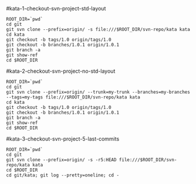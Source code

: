 #kata-1-checkout-svn-project-std-layout

```
ROOT_DIR=`pwd`
cd git
git svn clone --prefix=origin/ -s file:///$ROOT_DIR/svn-repo/kata kata
cd kata
git checkout -b tags/1.0 origin/tags/1.0
git checkout -b branches/1.0.1 origin/1.0.1
git branch -a
git show-ref
cd $ROOT_DIR
```

#kata-2-checkout-svn-project-no-std-layout

```
ROOT_DIR=`pwd`
cd git
git svn clone --prefix=origin/ --trunk=my-trunk --branches=my-branches --tags=my-tags file:///$ROOT_DIR/svn-repo/kata kata
cd kata
git checkout -b tags/1.0 origin/tags/1.0
git checkout -b branches/1.0.1 origin/1.0.1
git branch -a
git show-ref
cd $ROOT_DIR
```

#kata-3-checkout-svn-project-5-last-commits

```
ROOT_DIR=`pwd`
cd git
git svn clone --prefix=origin/ -s -r5:HEAD file:///$ROOT_DIR/svn-repo/kata kata
cd $ROOT_DIR
cd git/kata; git log --pretty=oneline; cd -
```
